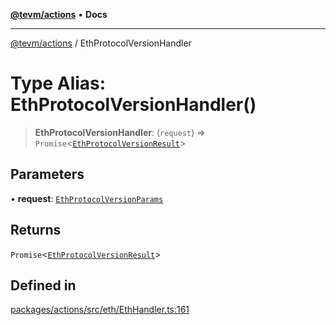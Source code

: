 [**@tevm/actions**](../README.md) • **Docs**

***

[@tevm/actions](../globals.md) / EthProtocolVersionHandler

# Type Alias: EthProtocolVersionHandler()

> **EthProtocolVersionHandler**: (`request`) => `Promise`\<[`EthProtocolVersionResult`](EthProtocolVersionResult.md)\>

## Parameters

• **request**: [`EthProtocolVersionParams`](EthProtocolVersionParams.md)

## Returns

`Promise`\<[`EthProtocolVersionResult`](EthProtocolVersionResult.md)\>

## Defined in

[packages/actions/src/eth/EthHandler.ts:161](https://github.com/evmts/tevm-monorepo/blob/main/packages/actions/src/eth/EthHandler.ts#L161)
